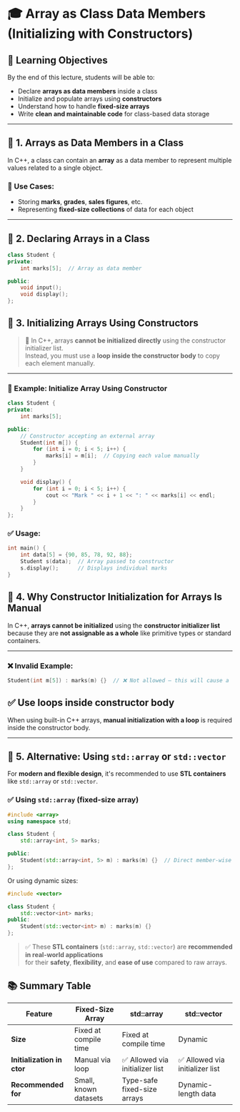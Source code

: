 # 🎓 Array as Class Data Members (Initializing with Constructors)

## 🎯 Learning Objectives

By the end of this lecture, students will be able to:

- Declare **arrays as data members** inside a class  
- Initialize and populate arrays using **constructors**  
- Understand how to handle **fixed-size arrays**  
- Write **clean and maintainable code** for class-based data storage

---

## 📌 1. Arrays as Data Members in a Class

In C++, a class can contain an **array** as a data member to represent multiple values related to a single object.

### 🔹 Use Cases:

- Storing **marks**, **grades**, **sales figures**, etc.
- Representing **fixed-size collections** of data for each object

---

## 🧱 2. Declaring Arrays in a Class

```cpp
class Student {
private:
    int marks[5];  // Array as data member

public:
    void input();
    void display();
};
```
## 🔧 3. Initializing Arrays Using Constructors

> 🧠 In C++, arrays **cannot be initialized directly** using the constructor initializer list.  
> Instead, you must use a **loop inside the constructor body** to copy each element manually.

---

### 🔹 Example: Initialize Array Using Constructor

```cpp
class Student {
private:
    int marks[5];

public:
    // Constructor accepting an external array
    Student(int m[]) {
        for (int i = 0; i < 5; i++) {
            marks[i] = m[i];  // Copying each value manually
        }
    }

    void display() {
        for (int i = 0; i < 5; i++) {
            cout << "Mark " << i + 1 << ": " << marks[i] << endl;
        }
    }
};
```
### ✅ Usage:

```cpp
int main() {
    int data[5] = {90, 85, 78, 92, 88};
    Student s(data);  // Array passed to constructor
    s.display();      // Displays individual marks
}
```
## 🧠 4. Why Constructor Initialization for Arrays Is Manual

In C++, **arrays cannot be initialized** using the **constructor initializer list**  
because they are **not assignable as a whole** like primitive types or standard containers.

---

### ❌ Invalid Example:

```cpp
Student(int m[5]) : marks(m) {}  // ❌ Not allowed — this will cause a compile-time error
```
## ✅ Use loops inside constructor body
When using built-in C++ arrays, **manual initialization with a loop** is required inside the constructor body.

---

## 🔁 5. Alternative: Using `std::array` or `std::vector`

For **modern and flexible design**, it's recommended to use **STL containers** like `std::array` or `std::vector`.

### ✅ Using `std::array` (fixed-size array)

```cpp
#include <array>
using namespace std;

class Student {
    std::array<int, 5> marks;

public:
    Student(std::array<int, 5> m) : marks(m) {}  // Direct member-wise initialization
};
```
Or using dynamic sizes:
```cpp
#include <vector>

class Student {
    std::vector<int> marks;
public:
    Student(std::vector<int> m) : marks(m) {}
};
```
> ✅ These **STL containers** (`std::array`, `std::vector`) are **recommended in real-world applications**  
> for their **safety**, **flexibility**, and **ease of use** compared to raw arrays.
## 📚 Summary Table

| Feature                   | **Fixed-Size Array**    | **std::array**                  | **std::vector**                  |
|---------------------------|--------------------------|----------------------------------|----------------------------------|
| **Size**                  | Fixed at compile time     | Fixed at compile time            | Dynamic                          |
| **Initialization in ctor**| Manual via loop           | ✅ Allowed via initializer list  | ✅ Allowed via initializer list  |
| **Recommended for**       | Small, known datasets     | Type-safe fixed-size arrays      | Dynamic-length data              |
